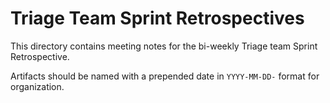 # Triage Team Sprint Retrospectives

This directory contains meeting notes for the bi-weekly Triage team Sprint Retrospective.

Artifacts should be named with a prepended date in `YYYY-MM-DD-` format for organization.
